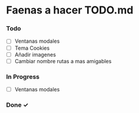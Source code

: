 # Faenas a hacer TODO.md

### Todo

- [ ] Ventanas modales  
- [ ] Tema Cookies  
- [ ] Añadir imagenes  
- [ ] Cambiar nombre rutas a mas amigables  

### In Progress

- [ ] Ventanas modales  

### Done ✓


